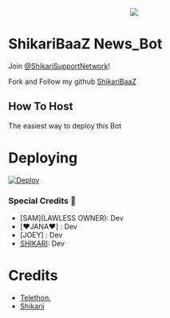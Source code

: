 <p align="center">
  <img src="https://telegra.ph/file/5659bd87170bdcbe5ee44.jpg">
</p>

# ShikariBaaZ News_Bot
 
Join [@ShikariSupportNetwork](https://t.me/ShikariSupportNetwork)!
    
Fork and Follow my github [ShikariBaaZ](https://github.com/ShikariBaaZ)

## How To Host
The easiest way to deploy this Bot

# Deploying
[![Deploy](https://www.herokucdn.com/deploy/button.svg)](https://heroku.com/deploy?template=https://github.com/ShikariBaaZ/News_Bot)

### Special Credits 💖
- [SAM](LAWLESS OWNER): Dev
- [❤️JANA❤️] : Dev
- [JOEY] : Dev
- [SHIKARI](https://github.com/ShikariBaaZ): Dev

# Credits
- [Telethon.](https://github.com/LonamiWebs/Telethon)
- [Shikarii](https://t.me/The_Shikarii)
